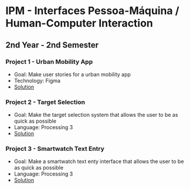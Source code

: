 # IPM - Interfaces Pessoa-Máquina / Human-Computer Interaction

## 2nd Year - 2nd Semester

### Project 1 - Urban Mobility App
- Goal: Make user stories for a urban mobility app
- Technology: Figma
- [Solution](./urban-mobility-app)

### Project 2 - Target Selection
- Goal: Make the target selection system that allows the user to be as quick as possible
- Language: Processing 3
- [Solution](./target-selection)

### Project 3 - Smartwatch Text Entry
- Goal: Make a smartwatch text enty interface that allows the user to be as quick as possible
- Language: Processing 3
- [Solution](./smartwatch-text-entry)